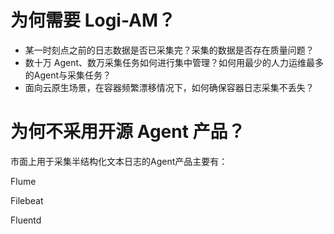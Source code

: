 # 为何需要 Logi-AM？

- 某一时刻点之前的日志数据是否已采集完？采集的数据是否存在质量问题？
- 数十万 Agent、数万采集任务如何进行集中管理？如何用最少的人力运维最多的Agent与采集任务？
- 面向云原生场景，在容器频繁漂移情况下，如何确保容器日志采集不丢失？

# 为何不采用开源 Agent 产品？

市面上用于采集半结构化文本日志的Agent产品主要有：

Flume

Filebeat

Fluentd











